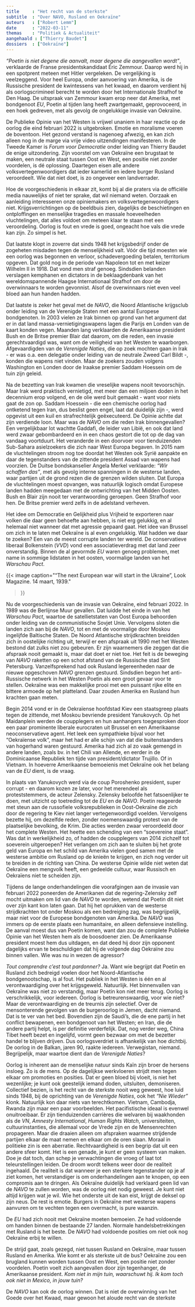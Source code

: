 ```yaml
---
title     : "Het recht van de sterkste"
subtitle  : "Over NAVO, Rusland en Oekraïne"
auteurs   : ["Robert Lemm"]
date      : "2022-03-11"
themas    : "Politiek & Actualiteit"
aangehaald : ["Thierry Baudet"]
dossiers  : ["Oekraïne"]
---
```


_“Poetin is niet degene die aanvalt, maar degene die aangevallen wordt”_, verklaarde de Franse presidentskandidaat Éric Zemmour. Daarop werd hij in een spotprent meteen met Hitler vergeleken. De vergelijking is veelzeggend. Voor heel Europa, onder aanvoering van Amerika, is de Russische president de kwintessens van het kwaad, en daarom verdient hij als oorlogscrimineel berecht te worden door het Internationale Strafhof te Den Haag. De uitspraak van Zemmour kwam erop neer dat Amerika, met bondgenoot _EU_, Poetin al tijden lang heeft zwartgemaakt, geprovoceerd, in een hoek gedreven, met als gevolg de ongelukkige invasie van Oekraïne.

De Publieke Opinie van het Westen is vrijwel unaniem in haar reactie op de oorlog die eind februari 2022 is uitgebroken. Emotie en moralisme voeren de boventoon. Het gezond verstand is nagenoeg afwezig, en kan zich alleen nog in de marge via vrije video uitzendingen manifesteren. In de Tweede Kamer is _Forum voor Democratie_ onder leiding van Thierry Baudet de enige uitzondering. Zijn voorstel om van Oekraïne een brugstaat te maken, een neutrale staat tussen Oost en West, een positie niet zonder voordelen, is dé oplossing. Daartegen eisen alle andere volksvertegenwoordigers dat ieder kamerlid en iedere burger Rusland veroordeelt. Wie dat niet doet, is zo ongeveer een landverrader.

Hoe de voorgeschiedenis in elkaar zit, komt bij al die praters via de officiële media nauwelijks of niet ter sprake, dat wil niemand weten. Oorzaak en aanleiding interesseren onze opiniemakers en volksvertegenwoordigers niet. Krijgsverrichtingen op de beeldbuis zien, dagelijks de beschietingen en ontploffingen en menselijke tragedies en massale hoeveelheden vluchtelingen, dat alles voldoet om meteen klaar te staan met een veroordeling. Oorlog is fout en vrede is goed, ongeacht hoe vals die vrede kan zijn. Zo simpel is het.

Dat laatste klopt in zoverre dat sinds 1948 het krijgsbedrijf onder de zogeheten misdaden tegen de menselijkheid valt. Vóór die tijd moesten wie een oorlog was begonnen en verloor, schadevergoeding betalen, territorium opgeven. Dat gold nog in de periode van Napoleon tot en met keizer Wilhelm II in 1918.  Dat vond men straf genoeg. Sindsdien belanden verslagen kemphanen en dictators in de beklaagdenbank van het wereldomspannende Haagse Internationaal Strafhof om door de overwinnaars te worden gevonnist. Alsof de overwinnaars niet even veel bloed aan hun handen hadden.

Dat laatste is zeker het geval met de _NAVO_, die Noord Atlantische krijgsclub onder leiding van de Verenigde Staten met een aantal Europese bondgenoten. In 2003 vielen ze Irak binnen op grond van het argument dat er in dat land massa-vernietigingswapens lagen die Parijs en Londen van de kaart konden vegen. Maanden lang verklaarden de Amerikaanse president Bush en de Britse premier Blair dat daarom, om die reden, een invasie gerechtvaardigd was, want om de veiligheid van het Westen te waarborgen. Afgevaardigden van de _Verenigde Naties_, die op zoek mochten gaan in Irak - er was o.a. een delegatie onder leiding van de neutrale Zweed Carl Bildt -, konden die wapens niet vinden. Maar de zoekers zouden volgens Washington en Londen door de Iraakse premier Saddam Hoessein om de tuin zijn geleid.

Na de bezetting van Irak kwamen die vreselijke wapens nooit tevoorschijn. Maar Irak werd praktisch vernietigd, met meer dan een miljoen doden in het decennium erop volgend, en de olie werd buit gemaakt - want voor niets gaat de zon op. Saddam Hoessein - die een chemische oorlog had ontketend tegen Iran, dus beslist geen engel, laat dat duidelijk zijn -, werd opgevist uit een kuil en strafrechtelijk geëxecuteerd. De Opinie achtte dat zijn verdiende loon. Maar was de _NAVO_ om die reden Irak binnengevallen? Een vergelijkbaar lot wachtte Gaddafi, de leider van Libië, en ook dat land werd zwaar gebombardeerd en in een chaos gestort die tot op de dag van vandaag voortduurt. Het veranderde in een doorvoer voor tienduizenden Sub-Sahara asielzoekers die zich naar West Europa begaven. In 2015 nam de vluchtelingen stroom nog toe doordat het Westen ook Syrië aanpakte en daar de tegenstanders van de zittende president Assad van wapens had voorzien. De Duitse bondskanselier Angela Merkel verklaarde: _“Wir schaffen das”_, met als gevolg interne spanningen in de westerse landen, waar partijen uit de grond rezen die de grenzen wilden sluiten. Dat Europa de vluchtelingen moest opvangen, was natuurlijk logisch omdat Europese landen hadden meegedaan met de ontwrichting van het Midden Oosten. Bush en Blair zijn nooit ter verantwoording geroepen. Geen Strafhof voor hen. De Britse premier werd zelfs in de adelstand verheven.

Het idee om Democratie en Gelijkheid plus Vrijheid te exporteren naar volken die daar geen behoefte aan hebben, is niet erg gelukkig, en al helemaal niet wanneer dat met agressie gepaard gaat. Het idee van Brussel om zich in te laten met Oekraïne is al even ongelukkig. Wat hadden we daar te zoeken? Een van de meest corrupte landen ter wereld. De conservatieve liberaal Bolkenstein (_VVD_) vond een associatieverdrag met dat land zeer onverstandig. Binnen de al gevormde _EU_ waren genoeg problemen, met name in sommige lidstaten in het oosten, voormalige landen van het _Warschau Pact_.

{{< image
	caption="“The next European war will start in the Ukraine”, Look Magazine. 14 maart, 1939."
>}}

Nu de voorgeschiedenis van de invasie van Oekraïne, eind februari 2022. In 1989  was de Berlijnse Muur gevallen. Dat luidde het einde in van het _Warschau Pact_, waartoe de satellietstaten van Oost Europa behoorden onder leiding van de communistische Sovjet Unie. Vervolgens sloten die landen zich aan bij de _NAVO_, tot en met de voormalige door Moskou ingelijfde Baltische Staten. De Noord Atlantische strijdkrachten breidden zich in oostelijke richting uit, terwijl er een afspraak uit 1990 met het Westen bestond dat zulks niet zou gebeuren. Er zijn waarnemers die zeggen dat die afspraak nooit gemaakt is, maar dat doet er niet toe. Het feit is de beweging van _NAVO_ raketten op een schot afstand van de Russische stad Sint Petersburg. Vanzelfsprekend had ook Rusland legereenheden naar de nieuwe opgeschoven _NAVO_ grenzen gestuurd. Sindsdien begon het anti-Russische netwerk in het Westen Poetin als een groot gevaar voor te stellen. Oekraïne was een makkelijke prooi met een puissant rijke elite en bittere armoede op het platteland. Daar zouden Amerika en Rusland hun krachten gaan meten. 

Begin 2014 vond er in de Oekraïense hoofdstad Kiev een staatsgreep plaats tegen de zittende, met Moskou bevriende president Yanukovych. Op het Maidanplein werden de coupplegers en hun aanhangers toegesproken door een paar  prominente liberale eurocraten uit Brussel en een Amerikaanse neoconservatieve agent. Het leek een sympathieke bijval voor het “Oekraïense volk”, maar het had er alle schijn van dat die buitenstaanders van hogerhand waren gestuurd. Amerika had zich al zo vaak gemengd in andere landen, zoals bv. in het Chili van Allende, en eerder in de Dominicaanse Republiek ten tijde van president/dictator Trujillo. Of in Vietnam. In hoeverre Amerikaanse bemoeienis met Oekraïne ook het belang van de _EU_ dient, is de vraag.

In plaats van Yanukovych werd via de coup Poroshenko president, super corrupt - en daarom kozen ze later, voor het merendeel als proteststemmers, de acteur Zelensky. Zelensky beloofde het fatsoenlijker te doen, met uitzicht op toetreding tot de _EU_ en de _NAVO_. Poetin reageerde met steun aan de russofiele volksrepublieken in Oost-Oekraïne die zich door de regering te Kiev niet langer vertegenwoordigd voelden. Vervolgens bezette hij, om dezelfde reden, zonder noemenswaardig protest van de plaatselijke bevolking, de Krim. Die acties werden zwaar veroordeeld door het complete Westen. Het heette een schending van een “soevereine staat”. Was dat in werkelijkheid zo, of hadden de coupplegers van 2014 zichzelf tot soeverein uitgeroepen? Het verlangen om zich aan te sluiten bij het grote geld van Europa en het schild van Amerika vielen goed samen met de westerse ambitie om Rusland op de knieën te krijgen, en zich nog verder uit te breiden in de richting van China. De westerse Opinie wilde niet weten dat Oekraïne een mengvolk heeft, een gedeelde cultuur, waar Russisch en Oekraïens niet te scheiden zijn. 

Tijdens de lange onderhandelingen die voorafgingen aan de invasie van februari 2022 poneerden de Amerikanen dat de regering-Zelensky zelf mocht uitmaken om lid van de _NAVO_ te worden, wetend dat Poetin dit niet over zijn kant kon laten gaan. Dat hij het oprukken van de westerse strijdkrachten tot onder Moskou als een bedreiging zag, was begrijpelijk, maar niet voor de Europese bondgenoten van Amerika. De _NAVO_ was immers op de eerste plaats een humanitaire, en alleen defensieve instelling.  De aanval moest dus van Poetin komen, want dan zou de complete Publieke Opinie van het Westen hem als de boosdoener zien. De Amerikaanse president moest hem dus uitdagen, en dat deed hij door zijn opponent dagelijks ervan te beschuldigen dat hij de volgende dag Oekraïne zou binnen vallen.  Wie was nu in wezen de agressor?

_Tout comprendre c’est tout pardonner?_ Ja. Want wie begrijpt dat Poetin en Rusland zich bedreigd voelen door het Noord-Atlantische bondgenootschap, is al fout. Het publiek in het Westen is één en al verontwaardiging over het krijgsgeweld. Natuurlijk. Het binnenvallen van Oekraïne was niet zo verstandig, maar  Poetin kon niet meer terug. Oorlog is verschrikkelijk, voor iedereen. Oorlog is betreurenswaardig, voor wie niet? Maar de verontwaardiging en de treurnis zijn selectief. Over de mensonterende gevolgen van de burgeroorlog in Jemen, dacht niemand. Dat is te ver van het bed. Bovendien zijn de Saudi’s, die de ene partij in het conflict bewapenen, een bondgenoot van het Westen; en Iran, die de andere partij helpt,  is per definitie verderfelijk. Dat, nog verder weg, China Tibet heeft bezet en ingelijfd, vormt geen bezwaar om met de bezetter handel te blijven drijven. Dus oorlogsverdriet is afhankelijk van hoe dichtbij. De oorlog in de Balkan, jaren 90, raakte iedereen. Verwegistan, niemand. Begrijpelijk, maar waartoe dient dan de _Verenigde Naties_?

Oorlog is inherent aan de menselijke natuur sinds Kaïn zijn broer de hersens insloeg. Zo is de mens. Op de dagelijkse werkvloeren strijdt men tegen elkaar om promoties en posities. Dat er geen bloed bij vloeit, is niet het wezenlijke; je kunt ook geestelijk iemand doden, uitsluiten, demoniseren. Collectief bezien, is het recht van de sterkste nooit weg geweest, hoe luid sinds 1948, bij de oprichting van de _Verenigde Naties_, ook het _“Nie Wieder”_ klonk.  Natuurlijk kon daar niets van terechtkomen. Vietnam, Cambodja, Rwanda zijn maar een paar voorbeelden. Het pacifistische ideaal is evenwel onuitroeibaar. Er zijn tienduizenden carrières die welvaren bij waakhonden als de _VN_, _Amnesty International_, _Human Rights Watch_, universiteiten, cultuurinstanties, die allemaal voor de Vrede zijn en de Mensenrechten propageren. Maar die draaien alleen om afspraken waarmee strijdende partijen elkaar de maat nemen en elkaar om de oren slaan. Moraal in politieke zin is een aberratie. Rechtvaardigheid is een begrip dat uit een andere sfeer komt. Het is een genade, je kunt er geen systeem van maken. Doe je dat toch, dan schep je verwachtingen die vroeg of laat tot teleurstellingen leiden. De droom wordt telkens weer door de realiteit ingehaald. De realiteit is dat wanneer je een sterkere tegenstander op je af ziet komen, het verstandiger is om onderhandelingen aan te knopen, op een compromis aan te dringen. Als Oekraïne duidelijk had verklaard geen lid van de _NAVO_ te zullen worden, was de oorlog niet nodig geweest. Je kunt niet altijd krijgen wat je wil. Wie het onderste uit de kan eist, krijgt de deksel op zijn neus. De rest is emotie. Burgers in Oekraïne met westerse wapens aanvuren om te vechten tegen een overmacht, is pure waanzin.

De _EU_ had zich nooit met Oekraïne moeten bemoeien. Ze had voldoende om handen binnen de bestaande 27 landen. Normale handelsbetrekkingen met Rusland is het beste. De _NAVO_ had voldoende posities om niet ook nog Oekraïne erbij te willen.

De strijd gaat, zoals gezegd, niet tussen Rusland en Oekraïne, maar tussen Rusland en Amerika. Wie komt er als sterkste uit de bus? Oekraïne zou een brugland kunnen worden tussen Oost en West, een positie niet zonder voordelen. Poetin voelt zich aangevallen door zijn tegenhanger, de Amerikaanse president. _Kom niet in mijn tuin, waarschuwt hij. Ik kom toch ook niet in Mexico, in jouw tuin?_

De _NAVO_ kan ook de oorlog winnen. Dat is niet de overwinning van het Goede over het Kwaad, maar gewoon het aloude recht van de sterkste
